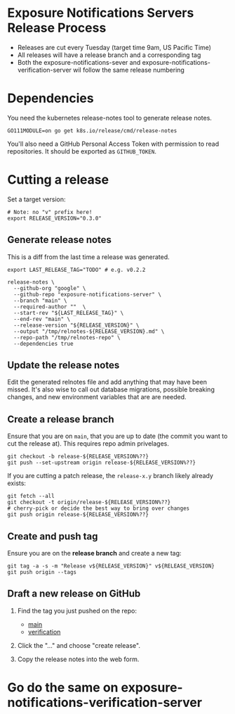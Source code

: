 # Exposure Notifications Servers Release Process

  * Releases are cut every Tuesday (target time 9am, US Pacific Time)
  * All releases will have a release branch and a corresponding tag
  * Both the exposure-notifications-sever and exposure-notifications-verification-server wil follow the same release numbering

# Dependencies

You need the kubernetes release-notes tool to generate release notes.

```shell
GO111MODULE=on go get k8s.io/release/cmd/release-notes
```

You'll also need a GitHub Personal Access Token with permission to read repositories. It should be exported as `GITHUB_TOKEN`.

# Cutting a release

Set a target version:

```shell
# Note: no "v" prefix here!
export RELEASE_VERSION="0.3.0"
```

## Generate release notes

This is a diff from the last time a release was generated.

```shell
export LAST_RELEASE_TAG="TODO" # e.g. v0.2.2

release-notes \
  --github-org "google" \
  --github-repo "exposure-notifications-server" \
  --branch "main" \
  --required-author ""  \
  --start-rev "${LAST_RELEASE_TAG}" \
  --end-rev "main" \
  --release-version "${RELEASE_VERSION}" \
  --output "/tmp/relnotes-${RELEASE_VERSION}.md" \
  --repo-path "/tmp/relnotes-repo" \
  --dependencies true
```

## Update the release notes

Edit the generated relnotes file and add anything that may have been missed. It's also wise to call out
database migrations, possible breaking changes, and new environment variables that are are needed.

## Create a release branch

Ensure that you are on `main`, that you are up to date (the commit you want to cut the release at). This requires repo admin privelages.

```shell
git checkout -b release-${RELEASE_VERSION%??}
git push --set-upstream origin release-${RELEASE_VERSION%??}
```

If you are cutting a patch release, the `release-x.y` branch likely already exists:

```shell
git fetch --all
git checkout -t origin/release-${RELEASE_VERSION%??}
# cherry-pick or decide the best way to bring over changes
git push origin release-${RELEASE_VERSION%??}
```

## Create and push tag

Ensure you are on the **release branch** and create a new tag:

```shell
git tag -a -s -m "Release v${RELEASE_VERSION}" v${RELEASE_VERSION}
git push origin --tags
```

## Draft a new release on GitHub

1. Find the tag you just pushed on the repo:

    - [main](https://github.com/google/exposure-notifications-server/tags)
    - [verification](https://github.com/google/exposure-notifications-verification-server/tags)

1. Click the "..." and choose "create release".

1. Copy the release notes into the web form.

# Go do the same on exposure-notifications-verification-server
